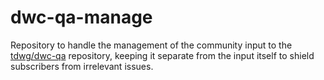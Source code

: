 # dwc-qa-manage
Repository to handle the management of the community input to the [tdwg/dwc-qa](https://github.com/tdwg/dwc-qa) repository, keeping it separate from the input itself to shield subscribers from irrelevant issues.
